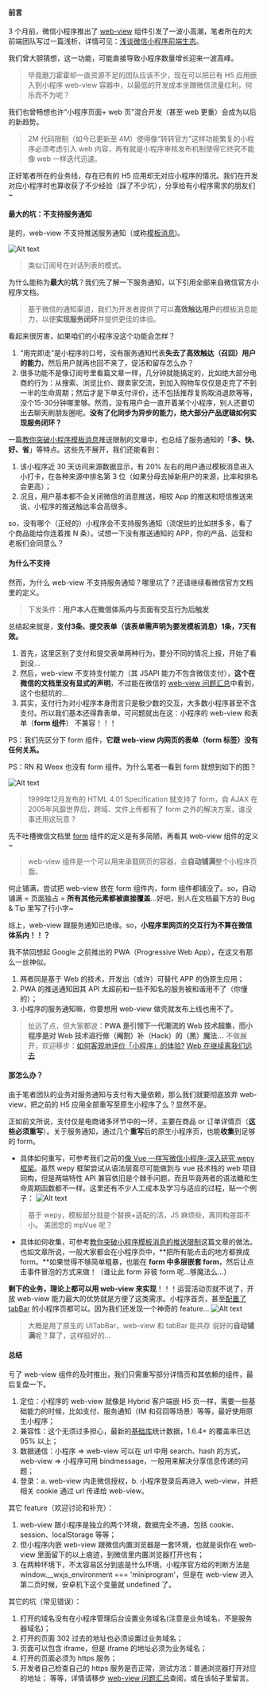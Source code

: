 #### 前言

3 个月前，微信小程序推出了 [web-view](https://mp.weixin.qq.com/debug/wxadoc/dev/component/web-view.html) 组件引发了一波小高潮，笔者所在的大前端团队写过一篇浅析，详情可见：[浅谈微信小程序前端生态](https://zhuanlan.zhihu.com/p/31667998)。

我们曾大胆猜想，这一功能，可能直接导致小程序数量增长迎来一波高峰。

> 毕竟磨刀霍霍却一直资源不足的团队应该不少，现在可以把已有 H5 应用嵌入到小程序 web-view 容器中，以最低的开发成本坐蹭微信流量红利，何乐而不为呢？

我们也曾畅想也许“小程序页面+ web 页”混合开发（甚至 web 更重）会成为以后的新趋势。

> 2M 代码限制（如今已更新至 4M）使得像“转转官方”这样功能繁复的小程序必须考虑引入 web 内容，再有就是小程序审核发布机制使得它终究不能像 web 一样迭代迅速。

正好笔者所在的业务线，存在已有的 H5 应用却无对应小程序的情况。我们在开发对应小程序时也算收获了不少经验（踩了不少坑），分享给有小程序需求的朋友们~

#### 最大的坑：不支持服务通知

是的，web-view 不支持推送服务通知（或称[模板消息](https://mp.weixin.qq.com/debug/wxadoc/dev/api/notice.html))。

![Alt text](./image/notice.jpg)
> 类似订阅号在对话列表的模式。

为什么能称为**最大**的**坑**？我们先了解一下服务通知，以下引用全部来自微信官方小程序文档。

> 基于微信的通知渠道，我们为开发者提供了可以**高效触达用户**的模板消息能力，以便**实现服务闭环**并提供更佳的体验。

看起来很厉害，如果咱们的小程序没这个功能会怎样？

1. “用完即走”是小程序的口号，没有服务通知代表**失去了高效触达（召回）用户的能力**，然后用户就再也回不来了，促活和留存怎么办？
2. 很多功能不是像订阅号里看篇文章一样，几分钟就能搞定的，比如绝大部分电商的行为：从搜索、浏览比价、跟卖家交流，到加入购物车仅仅是走完了不到一半的生命周期；然后才是下单支付评价，还不包括推荐复购取消退款等等，没个15-30分钟哪里够。然而，没有用户会一直开着某个小程序，别人还要切出去聊天刷朋友圈呢。**没有了化同步为异步的能力，绝大部分产品逻辑如何实现服务闭环？**

一篇[教你突破小程序模板消息](http://www.sohu.com/a/160045557_603236)推送限制的文章中，也总结了服务通知的「**多、快、好、省**」等特点。这些先不展开，我们还能看到：

1. 该小程序近 30 天访问来源数据显示，有 20% 左右的用户通过模板消息进入小打卡，在各种来源中排名第 3 位（如果分母去掉新用户的来源，比率和排名会更高）；
2. 况且，用户基本都不会关闭微信的消息推送，相较 App 的推送和短信推送来说，小程序的推送触达率会高很多。

so，没有哪个（正经的）小程序会不支持服务通知（流氓些的比如拼多多，看了个商品能给你连着推 N 条）。试想一下没有推送通知的 APP，你的产品、运营和老板们会同意么？

#### 为什么不支持

然而，为什么 web-view 不支持服务通知？哪里坑了？还请继续看微信官方文档里的定义。

> 下发条件：**用户本人在微信体系内与页面有交互行为后触发**

总结起来就是，**支付3条、提交表单（该表单需声明为要发模板消息）1条，7天有效。**

1. 首先，这里区别了支付和提交表单两种行为，要分不同的情况上报，开始了看到没…
2. 然后，web-view 不支持支付能力（其 JSAPI 能力不包含微信支付），**这个在微信的文档里没有显式的声明**，不过能在微信的 [web-view 问题汇总](https://developers.weixin.qq.com/blogdetail?action=get_post_info&lang=zh_CN&token=585555149&docid=ebfd9e5ec9986b4f23c41f8d8bbf2730)中看到，这个也挺坑的…
3. 其实，支付行为对小程序本身而言只是极少数的交互，大多数小程序甚至不含支付。所以我们基本还得靠表单，可问题就出在这：小程序的 web-view 和表单（**form 组件**） 不兼容！！！

PS：我们先区分下 form 组件，**它跟 web-view 内网页的表单（form 标签）没有任何关系。**

PS：RN 和 Weex 也没有 form 组件。为什么笔者一看到 form 就想到如下的图？

![Alt text](./image/form.jpg)
> 1999年12月发布的 HTML 4.01 Specification 就支持了 form，自 AJAX 在2005年风靡世界后，跨域、文件上传都有了 form 之外的解决方案，谁没事还用这玩意？

先不吐槽微信文档里 [form](https://mp.weixin.qq.com/debug/wxadoc/dev/component/form.html) 组件的定义是有多简陋，再看其 web-view 组件的定义~

> web-view 组件是一个可以用来承载网页的容器，会**自动铺满**整个小程序页面。

何止铺满，尝试把 web-view 放在 form 组件内，form 组件都铺没了。so，自动铺满 = 页面独占 = **所有其他元素都被直接覆盖**…好吧，别人在文档最下方的 Bug & Tip 里写了行小字~

综上，web-view 跟服务通知已绝缘。so，**小程序里网页的交互行为不算在微信体系内！！？**

我不禁回想起 Google 之前推出的 PWA（Progressive Web App），在这又有那么一丝神似。

1. 两者同是基于 Web 的技术，开发出（或许）可替代 APP 的伪原生应用；
2. PWA 的推送通知因其 API 太超前和一些不知名的服务被和谐用不了（你懂的）；
3. 小程序的服务通知嘛，你要想用 web-view 做壳就发布上线也用不了。
> 扯远了点，但大家都说：**PWA 是引领下一代潮流的 Web 技术超集，而小程序是对 Web 技术进行修（阉割）补（Hack）的（黑）魔法…**
> 不做展开，欢迎移步：[如何客观地评价「小程序」的体验?](https://zhuanlan.zhihu.com/p/24782839) [Web 在继续离我们远去](https://zhuanlan.zhihu.com/p/22561084)

#### 那怎么办？

由于笔者团队的业务对服务通知与支付有大量依赖，那么我们就要彻底放弃 web-view，把之前的 H5 应用全部重写至原生小程序了么？显然不是。

正如前文所说，支付仅是电商诸多环节中的一环，主要在商品 or 订单详情页（**这些必须重写**）。关于服务通知，通过几个**重写**后的原生小程序页，也能**收集**到足够的 form。

- 具体如何重写，可参考我们之前的[像 Vue 一样写微信小程序-深入研究 wepy 框架](https://zhuanlan.zhihu.com/p/28700207)。虽然 wepy 框架尝试从语法层面尽可能做到与 vue 技术栈的 web 项目同构，但是两端特性 API 兼容依旧是个棘手问题，而且毕竟两者的语法糖和生命周期函数都不一样。这里还有不少人工成本及学习与适应的过程，贴一个例子：
![Alt text](./image/code.jpg)
> 基于 wepy，模板部分就是个替换+适配的活，JS 麻烦些，离同构差距不小。
> 美团您的 mpVue 呢？

- 具体如何收集，可参考[教你突破小程序模板消息的推送限制](http://www.sohu.com/a/160045557_603236)这篇文章的做法。也如文章所说，一般大家都会在小程序页中，**把所有能点击的地方都换成 form。**如果觉得不够简单粗暴，也能在 **form 中多层嵌套 form**，然后让点击事件冒泡的方式来做！（谁让此 form 非彼 form 呢…够魔法么…）

**剩下的业务，理论上都可以用 web-view 来实现**！！！运营活动页就不说了，开放 web-view 能力最大的优势就是方便了这类需求。小程序首页，甚至[配置了 tabBar](https://mp.weixin.qq.com/debug/wxadoc/dev/framework/config.html) 的小程序页都可以。因为我们还发现一个神奇的 feature…
![Alt text](./image/demo.jpg)


> 大概是用了原生的 UITabBar，web-view 和 tabBar 能共存
> 说好的**自动铺满**呢？算了，这样挺好的…

#### 总结

亏了 web-view 组件的及时推出，我们只需重写部分详情页和其依赖的组件，最后复盘一下。

1. 定位：小程序的 web-view 就像是 Hybrid 客户端嵌 H5 页一样，需要一些基础能力的时候，比如支付、服务通知（IM 和召回等场景）等等，最好使用原生小程序；
2. 兼容性：这个无须过多担心，最新的[基础库](https://mp.weixin.qq.com/debug/wxadoc/dev/framework/client-lib.html)统计数据，1.6.4+ 的覆盖率已达 95% 以上；
3. 数据通信：小程序 => web-view 可以在 url 中用 search、hash 的方式，web-view => 小程序可用 bindmessage，一般用来解决分享信息传递的问题；
4. 登录：a. web-view 内走微信授权，b. 小程序登录后再进入 web-view，并把相关 cookie 通过 url 传递给 web-view。

其它 feature（欢迎讨论和补充）：

1. web-view 跟小程序是独立的两个环境，数据完全不通，包括 cookie、session、localStorage 等等；
2. 但小程序内嵌 web-view 跟微信内置浏览器是一套环境，也就是说你在 web-view 里面留下的以上痕迹，到微信里内置浏览器打开也有；
3. 在两种环境下，不太容易区分到底是什么环境，小程序官方给的判断方法是 window.__wxjs_environment === 'miniprogram'，但是在 web-view 进入第二页时候，安卓机下这个变量就 undefined 了。

其它的坑（常见错误）：

1. 打开的域名没有在小程序管理后台设置业务域名(注意是业务域名，不是服务器域名)；
2. 打开的页面 302 过去的地址也必须设置过业务域名；
3. 页面可以包含 iframe，但是 iframe 的地址必须为业务域名；
4. 打开的页面必须为 https 服务；
5. 开发者自己检查自己的 https 服务是否正常，测试方法：普通浏览器打开对应的地址；
等等，详情请移步 [web-view 问题汇总](https://developers.weixin.qq.com/blogdetail?action=get_post_info&lang=zh_CN&token=585555149&docid=ebfd9e5ec9986b4f23c41f8d8bbf2730)查阅，或在该帖子里留言。
